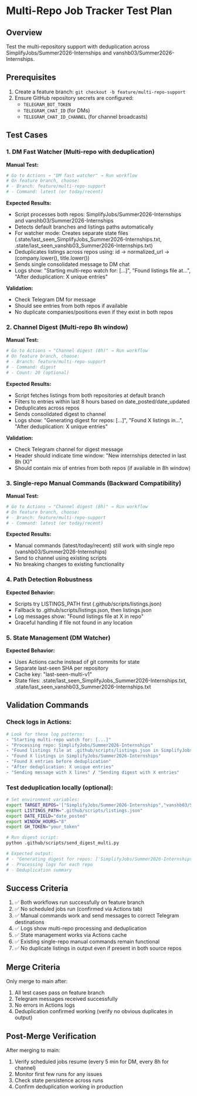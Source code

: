 # Multi-Repo Job Tracker Test Plan

## Overview

Test the multi-repository support with deduplication across SimplifyJobs/Summer2026-Internships and vanshb03/Summer2026-Internships.

## Prerequisites

1. Create a feature branch: `git checkout -b feature/multi-repo-support`
2. Ensure GitHub repository secrets are configured:
   - `TELEGRAM_BOT_TOKEN`
   - `TELEGRAM_CHAT_ID` (for DMs)
   - `TELEGRAM_CHAT_ID_CHANNEL` (for channel broadcasts)

## Test Cases

### 1. DM Fast Watcher (Multi-repo with deduplication)

**Manual Test:**

```bash
# Go to Actions → "DM fast watcher" → Run workflow
# On feature branch, choose:
# - Branch: feature/multi-repo-support
# - Command: latest (or today/recent)
```

**Expected Results:**

- Script processes both repos: SimplifyJobs/Summer2026-Internships and vanshb03/Summer2026-Internships
- Detects default branches and listings paths automatically
- For watcher mode: Creates separate state files (.state/last_seen_SimplifyJobs_Summer2026-Internships.txt, .state/last_seen_vanshb03_Summer2026-Internships.txt)
- Deduplicates listings across repos using: id → normalized_url → (company.lower(), title.lower())
- Sends single consolidated message to DM chat
- Logs show: "Starting multi-repo watch for: [...]", "Found listings file at...", "After deduplication: X unique entries"

**Validation:**

- Check Telegram DM for message
- Should see entries from both repos if available
- No duplicate companies/positions even if they exist in both repos

### 2. Channel Digest (Multi-repo 8h window)

**Manual Test:**

```bash
# Go to Actions → "Channel digest (8h)" → Run workflow
# On feature branch, choose:
# - Branch: feature/multi-repo-support
# - Command: digest
# - Count: 20 (optional)
```

**Expected Results:**

- Script fetches listings from both repositories at default branch
- Filters to entries within last 8 hours based on date_posted/date_updated
- Deduplicates across repos
- Sends consolidated digest to channel
- Logs show: "Generating digest for repos: [...]", "Found X listings in...", "After deduplication: X unique entries"

**Validation:**

- Check Telegram channel for digest message
- Header should indicate time window: "New internships detected in last 8h (X)"
- Should contain mix of entries from both repos (if available in 8h window)

### 3. Single-repo Manual Commands (Backward Compatibility)

**Manual Test:**

```bash
# Go to Actions → "Channel digest (8h)" → Run workflow
# On feature branch, choose:
# - Branch: feature/multi-repo-support
# - Command: latest (or today/recent)
```

**Expected Results:**

- Manual commands (latest/today/recent) still work with single repo (vanshb03/Summer2026-Internships)
- Send to channel using existing scripts
- No breaking changes to existing functionality

### 4. Path Detection Robustness

**Expected Behavior:**

- Scripts try LISTINGS_PATH first (.github/scripts/listings.json)
- Fallback to .github/scripts/listings.json, then listings.json
- Log messages show: "Found listings file at X in repo"
- Graceful handling if file not found in any location

### 5. State Management (DM Watcher)

**Expected Behavior:**

- Uses Actions cache instead of git commits for state
- Separate last-seen SHA per repository
- Cache key: "last-seen-multi-v1"
- State files: .state/last_seen_SimplifyJobs_Summer2026-Internships.txt, .state/last_seen_vanshb03_Summer2026-Internships.txt

## Validation Commands

### Check logs in Actions:

```bash
# Look for these log patterns:
- "Starting multi-repo watch for: [...]"
- "Processing repo: SimplifyJobs/Summer2026-Internships"
- "Found listings file at .github/scripts/listings.json in SimplifyJobs/Summer2026-Internships"
- "Found X listings in SimplifyJobs/Summer2026-Internships"
- "Found X entries before deduplication"
- "After deduplication: X unique entries"
- "Sending message with X lines" / "Sending digest with X entries"
```

### Test deduplication locally (optional):

```bash
# Set environment variables:
export TARGET_REPOS='["SimplifyJobs/Summer2026-Internships","vanshb03/Summer2026-Internships"]'
export LISTINGS_PATH=".github/scripts/listings.json"
export DATE_FIELD="date_posted"
export WINDOW_HOURS="8"
export GH_TOKEN="your_token"

# Run digest script:
python .github/scripts/send_digest_multi.py

# Expected output:
# - "Generating digest for repos: ['SimplifyJobs/Summer2026-Internships', 'vanshb03/Summer2026-Internships']"
# - Processing logs for each repo
# - Deduplication summary
```

## Success Criteria

1. ✅ Both workflows run successfully on feature branch
2. ✅ No scheduled jobs run (confirmed via Actions tab)
3. ✅ Manual commands work and send messages to correct Telegram destinations
4. ✅ Logs show multi-repo processing and deduplication
5. ✅ State management works via Actions cache
6. ✅ Existing single-repo manual commands remain functional
7. ✅ No duplicate listings in output even if present in both source repos

## Merge Criteria

Only merge to main after:

1. All test cases pass on feature branch
2. Telegram messages received successfully
3. No errors in Actions logs
4. Deduplication confirmed working (verify no obvious duplicates in output)

## Post-Merge Verification

After merging to main:

1. Verify scheduled jobs resume (every 5 min for DM, every 8h for channel)
2. Monitor first few runs for any issues
3. Check state persistence across runs
4. Confirm deduplication working in production
